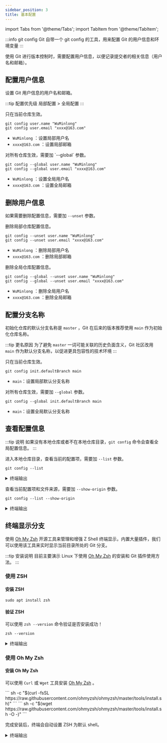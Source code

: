 ```yaml
---
sidebar_position: 3
title: 基本配置
---
```


import Tabs from '@theme/Tabs';
import TabItem from '@theme/TabItem';

:::info git config
Git 自带一个 git config 的工具，用来配置 Git 的用户信息和环境变量
:::

使用 Git 进行版本控制时，需要配置用户信息，以便记录提交者的相关信息（用户名和邮箱）。

## 配置用户信息

设置 Git 用户信息的用户名和邮箱。

:::tip 配置优先级
局部配置 > 全局配置
:::

<Tabs>
  <TabItem value="局部配置" label="局部配置" default>
只在当前仓库生效。

```
git config user.name "WuMinlong"
git config user.email "xxxx@163.com"
```

  - `WuMinlong` ：设置局部用户名
  - `xxxx@163.com` ：设置局部邮箱

  </TabItem>
  <TabItem value="全局配置" label="全局配置">
对所有仓库生效，需要加 `--global` 参数。

```
git config --global user.name "WuMinlong"
git config --global user.email "xxxx@163.com"
```

  - `WuMinlong` ：设置全局用户名
  - `xxxx@163.com` ：设置全局邮箱
  </TabItem>
</Tabs>

## 删除用户信息

如果需要删除配置信息，需要加 `--unset` 参数。

<Tabs>
  <TabItem value="局部配置" label="局部配置" default>
删除局部仓库配置信息。

```
git config --unset user.name "WuMinlong"
git config --unset user.email "xxxx@163.com"
```

  - `WuMinlong` ：删除局部用户名
  - `xxxx@163.com` ：删除局部邮箱

  </TabItem>
  <TabItem value="全局配置" label="全局配置">
删除全局仓库配置信息。

```
git config --global --unset user.name "WuMinlong"
git config --global --unset user.email "xxxx@163.com"
```

  - `WuMinlong` ：删除全局用户名
  - `xxxx@163.com` ：删除全局邮箱
  </TabItem>
</Tabs>

## 配置分支名称

初始化仓库的默认分支名称是 `master` ，Git 在后来的版本推荐使用 `main` 作为初始化仓库名称。

:::tip 更名原因
为了避免 `master` 一词可能关联的历史负面含义，Git 社区改用 `main` 作为默认分支名称，以促进更具包容性的技术环境
:::

<Tabs>
  <TabItem value="局部配置" label="局部配置" default>
只在当前仓库生效。

```
git config init.defaultBranch main
```

  - `main`：设置局部默认分支名称

  </TabItem>
  <TabItem value="全局配置" label="全局配置">

对所有仓库生效，需要加 `--global` 参数。

```
git config --global init.defaultBranch main
```

  - `main`：设置全局默认分支名称

  </TabItem>
</Tabs>

## 查看配置信息

:::tip 说明
如果没有本地仓库或者不在本地仓库目录，`git config` 命令会查看全局配置信息。
:::

进入本地仓库目录，查看当前的配置项，需要加 `--list` 参数。

```
git config --list
```

<details>
  <summary>终端输出</summary>
  <p>
```
user.name=WuMinlong
user.email=xxxx@163.com
init.defaultbranch=main
```
</p>
</details>

查看当前配置项和文件来源，需要加 `--show-origin` 参数。

```
git config --list --show-origin
```

<details>
  <summary>终端输出</summary>
  <p>
```
file:/home/milir/.gitconfig  user.name=WuMinlong
file:/home/milir/.gitconfig  user.email=xxxx@163.com
file:/home/milir/.gitconfig  init.defaultbranch=main
```
</p>
</details>

## 终端显示分支

使用 [Oh My Zsh](https://ohmyz.sh/) 开源工具来管理和增强 Z Shell 终端显示，内置大量插件，我们可以使用该工具来实时显示当前目录所处的 Git 分支。

:::tip 安装说明
目前主要演示 Linux 下使用 [Oh My Zsh](https://ohmyz.sh/) 的安装和 Git 插件使用方法。
:::

### 使用 ZSH

#### 安装 ZSH

```
sudo apt install zsh
```

#### 验证 ZSH

可以使用 `zsh --version` 命令验证是否安装成功！

```
zsh --version
```

<details>
  <summary>终端输出</summary>
  <p>
  ```
  zsh 5.8.1 (x86_64-ubuntu-linux-gnu)
  ```
  </p>
</details>

### 使用 Oh My Zsh

#### 安装 Oh My Zsh

可以使用 `Curl` 或 `Wget` 工具安装 [Oh My Zsh](https://ohmyz.sh/) 。

<Tabs groupId="tools">
  <TabItem value="Curl" label="Curl">
```
sh -c "$(curl -fsSL https://raw.githubusercontent.com/ohmyzsh/ohmyzsh/master/tools/install.sh)"
```
  </TabItem>
  <TabItem value="Wget" label="Wget">
```
sh -c "$(wget https://raw.githubusercontent.com/ohmyzsh/ohmyzsh/master/tools/install.sh -O -)"
```
  </TabItem>
</Tabs>

完成安装后，终端会自动设置 ZSH 为默认 shell。

<details>
  <summary>终端输出</summary>
  <p>
```
Cloning Oh My Zsh...
remote: Enumerating objects: 1472, done.
remote: Counting objects: 100% (1472/1472), done.
remote: Compressing objects: 100% (1400/1400), done.
remote: Total 1472 (delta 59), reused 1254 (delta 44), pack-reused 0 (from 0)
Receiving objects: 100% (1472/1472), 3.29 MiB | 4.33 MiB/s, done.
Resolving deltas: 100% (59/59), done.
From https://github.com/ohmyzsh/ohmyzsh
 * [new branch]      dependabot/pip/dot-github/workflows/dependencies/certifi-2025.7.14 -> origin/dependabot/pip/dot-github/workflows/dependencies/certifi-2025.7.14
 * [new branch]      master     -> origin/master
Branch 'master' set up to track remote branch 'master' from 'origin'.
Already on 'master'
/home/milir

Looking for an existing zsh config...
Using the Oh My Zsh template file and adding it to /home/milir/.zshrc.

Time to change your default shell to zsh:
Do you want to change your default shell to zsh? [Y/n] y
Changing your shell to /usr/bin/zsh...
[sudo] password for milir:
Shell successfully changed to '/usr/bin/zsh'.

         __                                     __
  ____  / /_     ____ ___  __  __   ____  _____/ /_
 / __ \/ __ \   / __ `__ \/ / / /  /_  / / ___/ __ \
/ /_/ / / / /  / / / / / / /_/ /    / /_(__  ) / / /
\____/_/ /_/  /_/ /_/ /_/\__, /    /___/____/_/ /_/
                        /____/                       ....is now installed!


Before you scream Oh My Zsh! look over the `.zshrc` file to select plugins, themes, and options.

• Follow us on X: https://x.com/ohmyzsh
• Join our Discord community: https://discord.gg/ohmyzsh
• Get stickers, t-shirts, coffee mugs and more: https://shop.planetargon.com/collections/oh-my-zsh
```
  </p>
</details>

#### 配置 Oh My Zsh

启用 [Oh My Zsh](https://ohmyz.sh/) 的 Git 插件，对于只需要终端显示仓库分支的用户，可以不启用 Git 插件，Git 插件主要是提供一些 Git 命令别名和有用的函数。

:::info 插件说明
[Oh My Zsh](https://ohmyz.sh/) 自带插件，我们只需要启动对应的插件就可以开启对应功能！
:::

#### 编辑文件

使用 `nano` 编辑器编辑 `~/.bashrc` 文件。

```
nano ~/.bashrc
```
#### 添加插件

将 `git` 添加到 `~/.bashrc` 文件中的 `plugins`数组中。

```
plugins=(git)
```
